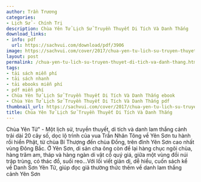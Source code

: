 ```yaml
---
author: Trần Trương
categories:
- Lịch Sử - Chính Trị
description: Chùa Yên Tử Lịch Sử Truyền Thuyết Di Tích Và Danh Thắng
download_links:
- info: pdf
  url: https://sachvui.com/download/pdf/3906
image: https://sachvui.com/cover/2017/chua-yen-tu-lich-su-truyen-thuyet-di-tich-va-danh-thang.jpg
layout: post
permalink: /chua-yen-tu-lich-su-truyen-thuyet-di-tich-va-danh-thang.html
tags:
- tải sách miễn phí
- tải sách nhanh
- tải ebooks miễn phí
- pdf miễn phí
- Chùa Yên Tử Lịch Sử Truyền Thuyết Di Tích Và Danh Thắng ebook
- Chùa Yên Tử Lịch Sử Truyền Thuyết Di Tích Và Danh Thắng pdf
thumbnail_url: https://sachvui.com/cover/2017/chua-yen-tu-lich-su-truyen-thuyet-di-tich-va-danh-thang.jpg
title: Chùa Yên Tử Lịch Sử Truyền Thuyết Di Tích Và Danh Thắng
---
```


 <div class="item-desc text-justify"> <p>Chùa Yên Tử" - Một lịch sử, truyền thuyết, di tích và danh lam thắng cảnh trải dài 20 cây số, dọc lộ trình của vua Trần Nhân Tông về Yên Sơn tu hành rồi hiển Phật, từ chùa Bí Thượng đến chùa Đồng, trên đỉnh Yên Sơn cao nhất vùng Đông Bắc. Ở Yên Sơn, di sản cha ông còn để lại hàng chục ngôi chùa, hàng trăm am, tháp và hàng ngàn di vật cổ quý giá, giữa một vùng đồi núi trập trùng, có thác đổ, suối reo...Với lối viết giản dị, dễ hiểu, cuốn sách kể về Danh Sơn Yên Tử, giúp đọc giả thường thức thêm về danh lam thắng cảnh Yên Sơn</p> </div>